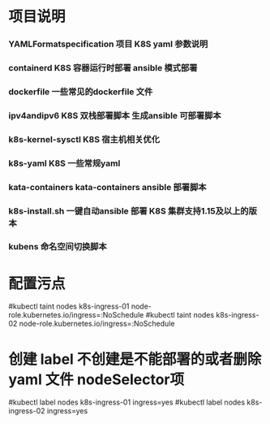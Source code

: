 # 项目说明
### YAMLFormatspecification  项目 K8S yaml 参数说明

### containerd K8S 容器运行时部署 ansible 模式部署

### dockerfile 一些常见的dockerfile 文件

### ipv4andipv6 K8S 双栈部署脚本 生成ansible 可部署脚本

### k8s-kernel-sysctl K8S 宿主机相关优化

### k8s-yaml K8S 一些常规yaml
 
### kata-containers kata-containers ansible 部署脚本

### k8s-install.sh 一键自动ansible 部署 K8S 集群支持1.15及以上的版本

### kubens 命名空间切换脚本

# 配置污点
#kubectl taint nodes  k8s-ingress-01 node-role.kubernetes.io/ingress=:NoSchedule 
#kubectl taint nodes  k8s-ingress-02 node-role.kubernetes.io/ingress=:NoSchedule
# 创建 label 不创建是不能部署的或者删除yaml 文件 nodeSelector项
#kubectl label nodes k8s-ingress-01  ingress=yes
#kubectl label nodes k8s-ingress-02  ingress=yes
